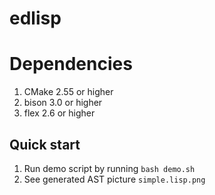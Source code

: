 # edlisp

# Dependencies
1. CMake 2.55 or higher
2. bison 3.0 or higher
3. flex 2.6 or higher

## Quick start
1. Run demo script by running `bash demo.sh`
2. See generated AST picture `simple.lisp.png`
